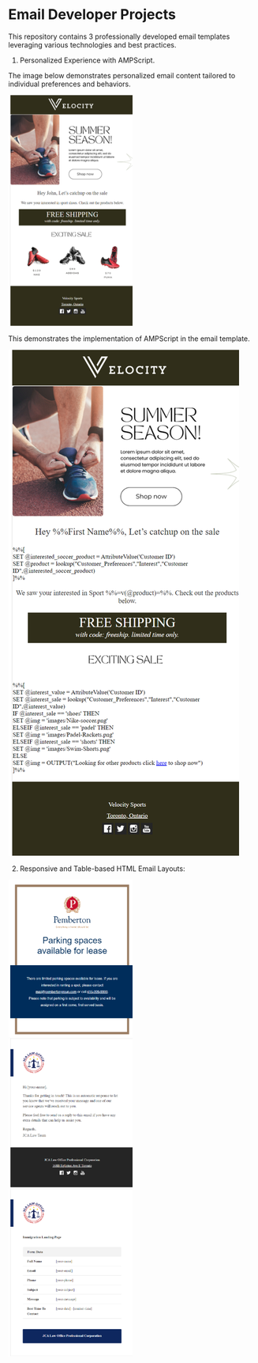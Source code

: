 # Email Developer Projects

This repository contains 3 professionally developed email templates leveraging various technologies and best practices. 

1. Personalized Experience with AMPScript.

<p>The image below demonstrates personalized email content tailored to individual preferences and behaviors.</p>
<img style="max-width: 50%;" src="./images/Personalize_Experience.png" alt="Personalize Experience"/>

<p>This demonstrates the implementation of AMPScript in the email template.</p>
<img src="./images/Personalize_Experience_usng_AMPScript.png" alt="Personalize Experience with AMPScript"/>


2. Responsive and Table-based HTML Email Layouts:

<img style="max-width: 50%;" src="./images/Pemberton_email_template.png" alt="Pemberton Email"/>


<img style="max-width: 50%;" src="./images/Email_template_2.png" alt="Email Template"/>


<img style="max-width: 50%;" src="./images/Email_template_3.png" alt="Email Template"/>